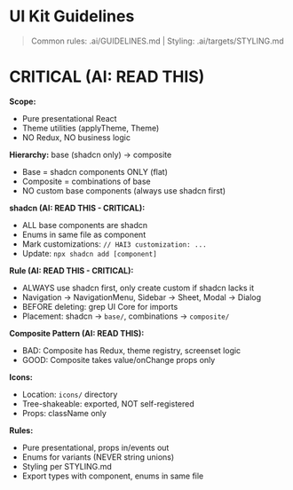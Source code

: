 # UI Kit Guidelines

> Common rules: .ai/GUIDELINES.md | Styling: .ai/targets/STYLING.md

# CRITICAL (AI: READ THIS)

**Scope:**
- Pure presentational React
- Theme utilities (applyTheme, Theme)
- NO Redux, NO business logic

**Hierarchy:** base (shadcn only) -> composite
- Base = shadcn components ONLY (flat)
- Composite = combinations of base
- NO custom base components (always use shadcn first)

**shadcn (AI: READ THIS - CRITICAL):**
- ALL base components are shadcn
- Enums in same file as component
- Mark customizations: `// HAI3 customization: ...`
- Update: `npx shadcn add [component]`

**Rule (AI: READ THIS - CRITICAL):**
- ALWAYS use shadcn first, only create custom if shadcn lacks it
- Navigation -> NavigationMenu, Sidebar -> Sheet, Modal -> Dialog
- BEFORE deleting: grep UI Core for imports
- Placement: shadcn -> `base/`, combinations -> `composite/`

**Composite Pattern (AI: READ THIS):**
- BAD: Composite has Redux, theme registry, screenset logic
- GOOD: Composite takes value/onChange props only

**Icons:**
- Location: `icons/` directory
- Tree-shakeable: exported, NOT self-registered
- Props: className only

**Rules:**
- Pure presentational, props in/events out
- Enums for variants (NEVER string unions)
- Styling per STYLING.md
- Export types with component, enums in same file

